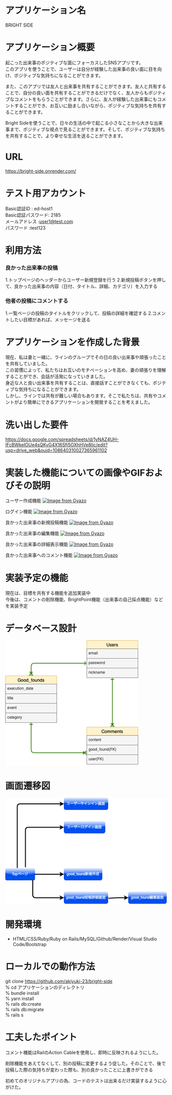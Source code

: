 # アプリケーション名 <br>
BRIGHT SIDE

# アプリケーション概要	
起こった出来事のポジティブな面にフォーカスしたSNSアプリです。</br>
このアプリを使うことで、ユーザーは自分が経験した出来事の良い面に目を向け、ポジティブな気持ちになることができます。</br>

また、このアプリでは友人と出来事を共有することができます。友人と共有することで、自分の良い面を共有することができるだけでなく、友人からもポジティブなコメントをもらうことができます。さらに、友人が経験した出来事にもコメントすることができ、お互いに励まし合いながら、ポジティブな気持ちを共有することができます。

Bright Sideを使うことで、日々の生活の中で起こる小さなことから大きな出来事まで、ポジティブな視点で見ることができます。そして、ポジティブな気持ちを共有することで、より幸せな生活を送ることができます。

# URL	
https://bright-side.onrender.com/

# テスト用アカウント
Basic認証ID      : ed-host1</br>
Basic認証パスワード: 2185</br>
メールアドレス     :user1@test.com</br>
パスワード        :test123</br>

# 利用方法

### 良かった出来事の投稿
  1.トップページのヘッダーからユーザー新規登録を行う
  2.新規投稿ボタンを押して、良かった出来事の内容（日付、タイトル、詳細、カテゴリ）を入力する	

### 他者の投稿にコメントする
  1.一覧ページの投稿のタイトルをクリックして、投稿の詳細を確認する
  2.コメントしたい目標があれば、メッセージを送る

# アプリケーションを作成した背景
現在、私は妻と一緒に、ラインのグループでその日の良い出来事や頑張ったことを共有していました。</br>
この習慣によって、私たちはお互いのモチベーションを高め、妻の頑張りを理解することができ、会話が活発になっていきました。</br>
身近な人と良い出来事を共有することは、直接話すことができなくても、ポジティブな気持ちになることができます。
<br>
しかし、ラインでは共有が難しい場合もあります。そこで私たちは、共有やコメントがより簡単にできるアプリケーションを開発することを考えました。	

# 洗い出した要件	
https://docs.google.com/spreadsheets/d/1yNAZ4UH-IFcBWkelOUe4sQKyG4X16Sfj5OXhHVe8lic/edit?usp=drive_web&ouid=108640310027365961102

# 実装した機能についての画像やGIFおよびその説明
ユーザー作成機能
[![Image from Gyazo](https://i.gyazo.com/c32b430447247d0eae803c4ce72d09a4.gif)](https://gyazo.com/c32b430447247d0eae803c4ce72d09a4)

ログイン機能
[![Image from Gyazo](https://i.gyazo.com/e297c805e0f8408e3993a6a88763bf18.gif)](https://gyazo.com/e297c805e0f8408e3993a6a88763bf18)

良かった出来事の新規投稿機能
[![Image from Gyazo](https://i.gyazo.com/10acfa2fa5b75c9d93f7eb2938d4e9b1.gif)](https://gyazo.com/10acfa2fa5b75c9d93f7eb2938d4e9b1)

良かった出来事の編集機能
[![Image from Gyazo](https://i.gyazo.com/1dda46ab27f88aab5d0cc6dc795f24f4.gif)](https://gyazo.com/1dda46ab27f88aab5d0cc6dc795f24f4)

良かった出来事の詳細表示機能
[![Image from Gyazo](https://i.gyazo.com/2614275e892c3c7301a84ed73204c288.gif)](https://gyazo.com/2614275e892c3c7301a84ed73204c288)

良かった出来事へのコメント機能
[![Image from Gyazo](https://i.gyazo.com/445ff8b3c28da73f0d6c59c74828d6a6.gif)](https://gyazo.com/445ff8b3c28da73f0d6c59c74828d6a6)

# 実装予定の機能
現在は、目標を共有する機能を追加実装中</br>
今後は、コメントの削除機能、BrightPoint機能（出来事の自己採点機能）などを実装予定

# データベース設計	
![DB設計](bright-side.png)

# 画面遷移図	
![画面遷移図](遷移図.png)

# 開発環境	
* HTML/CSS/Ruby/Ruby on Rails/MySQL/Github/Render/Visual Studio Code/Bootstrap

# ローカルでの動作方法
git clone https://github.com/akiyuki-23/bright-side<br>
% cd アプリケーションのディレクトリ<br>
% bundle install<br>
% yarn install<br>
% rails db:create<br>
% rails db:migrate<br>
% rails s<br>

# 工夫したポイント	
コメント機能はRailのAction Cableを使用し、即時に反映されるようにした。</br>

削除機能をあえてなくして、別の投稿に変更するよう促した。そのことで、後で投稿した際の気持ちが変わった際も、別の良かったことに上書きができる

初めてのオリジナルアプリの為、コードのテストは出来るだけ実装するように心がけた。